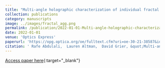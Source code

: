 ```yaml
---
title: "Multi-angle holographic characterization of individual fractal aggregates"
collection: publications
category: manuscripts
image: ../images/fractal_agg.png
permalink: /publication/2022-01-01-Multi-angle-holographic-characterization-of-individual-fractal-aggregates
date: 2022-01-01
venue: 'Optics Express'
paperurl: 'https://opg.optica.org/oe/fulltext.cfm?uri=oe-30-21-38587&id=507981'
citation: ' Rafe Abdulali,  Lauren Altman,  David Grier, &quot;Multi-angle holographic characterization of individual fractal aggregates.&quot; Optics Express, 2022.'
---
```

[Access paper here](https://opg.optica.org/oe/fulltext.cfm?uri=oe-30-21-38587&id=507981){:target="_blank"}
